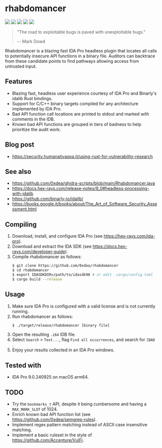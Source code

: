 # rhabdomancer

[![](https://img.shields.io/github/stars/0xdea/rhabdomancer.svg?style=flat&color=yellow)](https://github.com/0xdea/rhabdomancer)
[![](https://img.shields.io/github/forks/0xdea/rhabdomancer.svg?style=flat&color=green)](https://github.com/0xdea/rhabdomancer)
[![](https://img.shields.io/github/watchers/0xdea/rhabdomancer.svg?style=flat&color=red)](https://github.com/0xdea/rhabdomancer)
[![](https://img.shields.io/badge/twitter-%400xdea-blue.svg)](https://twitter.com/0xdea)
[![](https://img.shields.io/badge/mastodon-%40raptor-purple.svg)](https://infosec.exchange/@raptor)

> "The road to exploitable bugs is paved with unexploitable bugs."
>
> -- Mark Dowd

Rhabdomancer is a blazing fast IDA Pro headless plugin that locates all calls to potentially insecure API functions in
a binary file. Auditors can backtrace from these candidate points to find pathways allowing access from untrusted input.

## Features

* Blazing fast, headless user experience courtesy of IDA Pro and Binarly's idalib Rust bindings.
* Support for C/C++ binary targets compiled for any architecture implemented by IDA Pro.
* Bad API function call locations are printed to stdout and marked with comments in the IDB.
* Known bad API functions are grouped in tiers of badness to help prioritize the audit work.

## Blog post

* <https://security.humanativaspa.it/using-rust-for-vulnerability-research>

## See also

* <https://github.com/0xdea/ghidra-scripts/blob/main/Rhabdomancer.java>
* <https://docs.hex-rays.com/release-notes/9_0#headless-processing-with-idalib>
* <https://github.com/binarly-io/idalib/>
* <https://books.google.it/books/about/The_Art_of_Software_Security_Assessment.html>

## Compiling

1. Download, install, and configure IDA Pro (see https://hex-rays.com/ida-pro).
2. Download and extract the IDA SDK (see https://docs.hex-rays.com/developer-guide).
3. Compile rhabdomancer as follows:
    ```sh
    $ git clone https://github.com/0xdea/rhabdomancer
    $ cd rhabdomancer
    $ export IDASDKDIR=/path/to/idasdk90 # or edit .cargo/config.toml
    $ cargo build --release
    ```

## Usage

1. Make sure IDA Pro is configured with a valid license and is not currently running.
2. Run rhabdomancer as follows:
    ```sh
    $ ./target/release/rhabdomancer [binary file]
    ```
3. Open the resulting `.i64` IDB file.
4. Select `Search` > `Text...`, flag `Find all occurrences`, and search for `[BAD `.
5. Enjoy your results collected in an IDA Pro windows.

## Tested with

* IDA Pro 9.0.240925 on macOS arm64.

## TODO

* Try the `bookmarks_t` API, despite it being cumbersome and having a `MAX_MARK_SLOT` of 1024.
* Enrich known bad API function list (see <https://github.com/0xdea/semgrep-rules>).
* Implement regex pattern matching instead of ASCII case insensitive matching.
* Implement a basic ruleset in the style of <https://github.com/Accenture/VulFi>.
